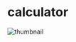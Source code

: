 # calculator
![thumbnail](https://user-images.githubusercontent.com/100986752/229806922-7f70cb37-4e08-4ed6-82b9-11003c2f864e.png)
